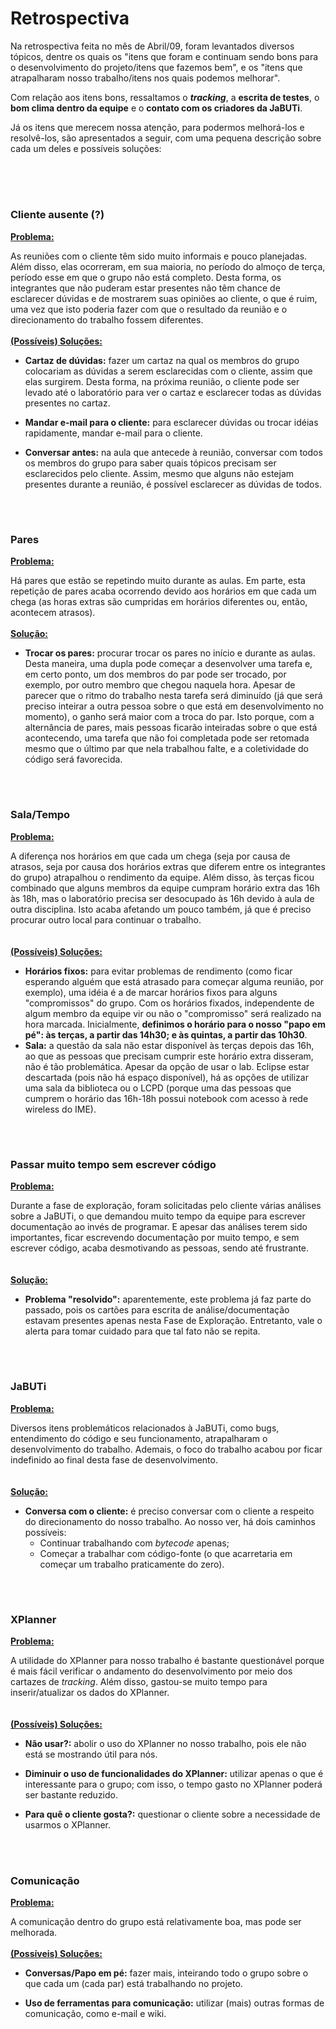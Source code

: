 <h1>Retrospectiva</h1>

Na retrospectiva feita no mês de Abril/09, foram levantados diversos tópicos, dentre os quais os "itens que foram e continuam sendo bons para o desenvolvimento do projeto/itens que fazemos bem", e os "itens que atrapalharam nosso trabalho/itens nos quais podemos melhorar".

Com relação aos itens bons, ressaltamos o **_tracking_**, a **escrita de testes**, o **bom clima dentro da equipe** e o **contato com os criadores da JaBUTi**.

Já os itens que merecem nossa atenção, para podermos melhorá-los e resolvê-los, são apresentados a seguir, com uma pequena descrição sobre cada um deles e possíveis soluções:



<br><br>

<h1><h3>Cliente ausente (?)</h3></h1>

<u><b>Problema:</b></u>

As reuniões com o cliente têm sido muito informais e pouco planejadas. Além disso, elas ocorreram, em sua maioria, no período do almoço de terça, período esse em que o grupo não está completo. Desta forma, os integrantes que não puderam estar presentes não têm chance de esclarecer dúvidas e de mostrarem suas opiniões ao cliente, o que é ruim, uma vez que isto poderia fazer com que o resultado da reunião e o direcionamento do trabalho fossem diferentes.<br>
<br>
<u><b>(Possíveis) Soluções:</b></u>
<ul><li><b>Cartaz de dúvidas:</b> fazer um cartaz na qual os membros do grupo colocariam as dúvidas a serem esclarecidas com o cliente, assim que elas surgirem. Desta forma, na próxima reunião, o cliente pode ser levado até o laboratório para ver o cartaz e esclarecer todas as dúvidas presentes no cartaz.</li></ul>

<ul><li><b>Mandar e-mail para o cliente:</b> para esclarecer dúvidas ou trocar idéias rapidamente, mandar e-mail para o cliente.</li></ul>

<ul><li><b>Conversar antes:</b> na aula que antecede à reunião, conversar com todos os membros do grupo para saber quais tópicos precisam ser esclarecidos pelo cliente. Assim, mesmo que alguns não estejam presentes durante a reunião, é possível esclarecer as dúvidas de todos.</li></ul>

<br>

<h1><h3>Pares</h3></h1>

<u><b>Problema:</b></u>

Há pares que estão se repetindo muito durante as aulas. Em parte, esta repetição de pares acaba ocorrendo devido aos horários em que cada um chega (as horas extras são cumpridas em horários diferentes ou, então, acontecem atrasos).<br>
<br>
<u><b>Solução:</b></u>
<ul><li><b>Trocar os pares:</b> procurar trocar os pares no início e durante as aulas. Desta maneira, uma dupla pode começar a desenvolver uma tarefa e, em certo ponto, um dos membros do par pode ser trocado, por exemplo, por outro membro que chegou naquela hora. Apesar de parecer que o ritmo do trabalho nesta tarefa será diminuído (já que será preciso inteirar a outra pessoa sobre o que está em desenvolvimento no momento), o ganho será maior com a troca do par. Isto porque, com a alternância de pares, mais pessoas ficarão inteiradas sobre o que está acontecendo, uma tarefa que não foi completada pode ser retomada mesmo que o último par que nela trabalhou falte, e a coletividade do código será favorecida.</li></ul>

<br>

<h1><h3>Sala/Tempo</h3></h1>
<u><b>Problema:</b></u>

A diferença nos horários em que cada um chega (seja por causa de atrasos, seja por causa dos horários extras que diferem entre os integrantes do grupo) atrapalhou o rendimento da equipe. Além disso, às terças ficou combinado que alguns membros da equipe cumpram horário extra das 16h às 18h, mas o laboratório precisa ser desocupado às 16h devido à aula de outra disciplina. Isto acaba afetando um pouco também, já que é preciso procurar outro local para continuar o trabalho.<br>
<br>
<br>
<u><b>(Possíveis) Soluções:</b></u>
<ul><li><b>Horários fixos:</b> para evitar problemas de rendimento (como ficar esperando alguém que está atrasado para começar alguma reunião, por exemplo), uma idéia é a de marcar horários fixos para alguns "compromissos" do grupo. Com os horários fixados, independente de algum membro da equipe vir ou não o "compromisso" será realizado na hora marcada. Inicialmente, <b>definimos o horário para o nosso "papo em pé": às terças, a partir das 14h30; e às quintas, a partir das 10h30</b>.<br>
</li><li><b>Sala:</b> a questão da sala não estar disponível às terças depois das 16h, ao que as pessoas que precisam cumprir este horário extra disseram, não é tão problemática. Apesar da opção de usar o lab. Eclipse estar descartada (pois não há espaço disponível), há as opções de utilizar uma sala da biblioteca ou o LCPD (porque uma das pessoas que cumprem o horário das 16h-18h possui notebook com acesso à rede wireless do IME).</li></ul>


<br>

<h1><h3>Passar muito tempo sem escrever código</h3></h1>

<u><b>Problema:</b></u>

Durante a fase de exploração, foram solicitadas pelo cliente várias análises sobre a JaBUTi, o que demandou muito tempo da equipe para escrever documentação ao invés de programar. E apesar das análises terem sido importantes, ficar escrevendo documentação por muito tempo, e sem escrever código, acaba desmotivando as pessoas, sendo até frustrante.<br>
<br>
<br>
<u><b>Solução:</b></u>
<ul><li><b>Problema "resolvido":</b> aparentemente, este problema já faz parte do passado, pois os cartões para escrita de análise/documentação estavam presentes apenas nesta Fase de Exploração. Entretanto, vale o alerta para tomar cuidado para que tal fato não se repita.</li></ul>

<br>


<h1><h3>JaBUTi</h3></h1>

<u><b>Problema:</b></u>

Diversos itens problemáticos relacionados à JaBUTi, como bugs, entendimento do código e seu funcionamento, atrapalharam o desenvolvimento do trabalho. Ademais, o foco do trabalho acabou por ficar indefinido ao final desta fase de desenvolvimento.<br>
<br>
<br>
<u><b>Solução:</b></u>
<ul><li><b>Conversa com o cliente:</b> é preciso conversar com o cliente a respeito do direcionamento do nosso trabalho. Ao nosso ver, há dois caminhos possíveis:<br>
<ul><li>Continuar trabalhando com <i>bytecode</i> apenas;<br>
</li><li>Começar a trabalhar com código-fonte (o que acarretaria em começar um trabalho praticamente do zero).</li></ul></li></ul>

<br>

<h1><h3>XPlanner</h3></h1>

<u><b>Problema:</b></u>

A utilidade do XPlanner para nosso trabalho é bastante questionável porque é mais fácil verificar o andamento do desenvolvimento por meio dos cartazes de <i>tracking</i>. Além disso, gastou-se muito tempo para inserir/atualizar os dados do XPlanner.<br>
<br>
<br>
<u><b>(Possíveis) Soluções:</b></u>
<ul><li><b>Não usar?:</b> abolir o uso do XPlanner no nosso trabalho, pois ele não está se mostrando útil para nós.</li></ul>

<ul><li><b>Diminuir o uso de funcionalidades do XPlanner:</b> utilizar apenas o que é interessante para o grupo; com isso, o tempo gasto no XPlanner poderá ser bastante reduzido.</li></ul>

<ul><li><b>Para quê o cliente gosta?:</b> questionar o cliente sobre a necessidade de usarmos o XPlanner.</li></ul>

<br>

<h1><h3>Comunicação</h3></h1>

<u><b>Problema:</b></u>

A comunicação dentro do grupo está relativamente boa, mas pode ser melhorada.<br>
<br>
<u><b>(Possíveis) Soluções:</b></u>
<ul><li><b>Conversas/Papo em pé:</b> fazer mais, inteirando todo o grupo sobre o que cada um (cada par) está trabalhando no projeto.</li></ul>

<ul><li><b>Uso de ferramentas para comunicação:</b> utilizar (mais) outras formas de comunicação, como e-mail e wiki.</li></ul>

<br>